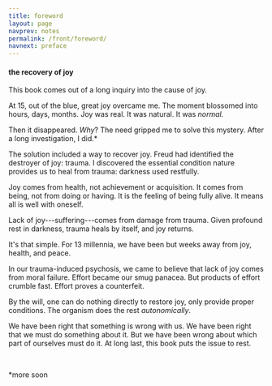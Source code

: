 ```yaml
---
title: foreword
layout: page
navprev: notes
permalink: /front/foreword/
navnext: preface
---
```


#### the recovery of joy

This book comes out of a long inquiry into the cause of joy. 

At 15, out of the blue, great joy overcame me. The moment blossomed into hours, days, months. Joy was real. It was natural. It was _normal._

Then it disappeared. _Why_? The need gripped me to solve this mystery. After a long investigation, I did.*

The solution included a way to recover joy. Freud had identified the destroyer of joy: trauma. I discovered the essential condition nature provides us to heal from trauma: darkness used restfully.

Joy comes from health, not achievement or acquisition. It comes from being, not from doing or having. It is the feeling of being fully alive. It means all is well with oneself.

Lack of joy---suffering---comes from damage from trauma. Given profound rest in darkness, trauma heals by itself, and joy returns.

It's that simple. For 13 millennia, we have been but weeks away from joy, health, and peace. 

In our trauma-induced psychosis, we came to believe that lack of joy comes from moral failure. Effort became our smug panacea. But products of effort crumble fast. Effort proves a counterfeit. 

By the will, one can do nothing directly to restore joy, only provide proper conditions. The organism does the rest _autonomically_.

We have been right that something is wrong with us. We have been right that we must do something about it. But we have been wrong about which part of ourselves must do it. At long last, this book puts the issue to rest.

&nbsp;

*more soon
